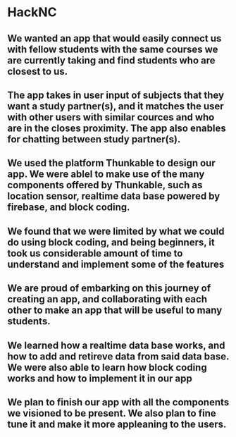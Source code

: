 # HackNC

## We wanted an app that would easily connect us with fellow students with the same courses we are currently taking and find students who are closest to us.

## The app takes in user input of subjects that they want a study partner(s), and it matches the user with other users with similar cources and who are in the closes proximity. The app also enables for chatting between study partner(s).

## We used the platform Thunkable to design our app. We were ablel to make use of the many components offered by Thunkable, such as location sensor, realtime data base powered by firebase, and block coding.

## We found that we were limited by what we could do using block coding, and being beginners, it took us considerable amount of time to understand and implement some of the features

## We are proud of embarking on this journey of creating an app, and collaborating with each other to make an app that will be useful to many students.

## We learned how a realtime data base works, and how to add and retireve data from said data base. We were also able to learn how block coding works and how to implement it in our app

## We plan to finish our app with all the components we visioned to be present. We also plan to fine tune it and make it more appleaning to the users.
